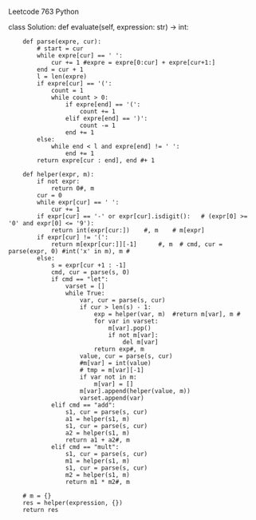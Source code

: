 



Leetcode 763 
Python

class Solution:
    def evaluate(self, expression: str) -> int:
        
        def parse(expre, cur):
            # start = cur
            while expre[cur] == ' ':
                cur += 1 #expre = expre[0:cur] + expre[cur+1:]                
            end = cur + 1
            l = len(expre)
            if expre[cur] == '(':
                count = 1 
                while count > 0:
                    if expre[end] == '(':
                        count += 1
                    elif expre[end] == ')':
                        count -= 1
                    end += 1
            else:
                while end < l and expre[end] != ' ':
                    end += 1
            return expre[cur : end], end #+ 1
        
        def helper(expr, m):
            if not expr:
                return 0#, m
            cur = 0
            while expr[cur] == ' ':
                cur += 1
            if expr[cur] == '-' or expr[cur].isdigit():   # (expr[0] >= '0' and expr[0] <= '9'):
                return int(expr[cur:])    #, m    # m[expr]
            if expr[cur] != '(':
                return m[expr[cur:]][-1]      #, m  # cmd, cur = parse(expr, 0) #int('x' in m), m #
            else:
                s = expr[cur +1 : -1]
                cmd, cur = parse(s, 0)
                if cmd == "let":
                    varset = []
                    while True:
                        var, cur = parse(s, cur)
                        if cur > len(s) - 1:
                            exp = helper(var, m)  #return m[var], m # 
                            for var in varset:
                                m[var].pop()
                                if not m[var]:
                                    del m[var]
                            return exp#, m
                        value, cur = parse(s, cur)
                        #m[var] = int(value)
                        # tmp = m[var][-1]
                        if var not in m:
                            m[var] = []
                        m[var].append(helper(value, m))                        
                        varset.append(var)
                elif cmd == "add":
                    s1, cur = parse(s, cur)
                    a1 = helper(s1, m)
                    s1, cur = parse(s, cur)
                    a2 = helper(s1, m)
                    return a1 + a2#, m
                elif cmd == "mult":
                    s1, cur = parse(s, cur)
                    m1 = helper(s1, m)
                    s1, cur = parse(s, cur)
                    m2 = helper(s1, m)
                    return m1 * m2#, m
                
        # m = {}
        res = helper(expression, {})
        return res
        
                

